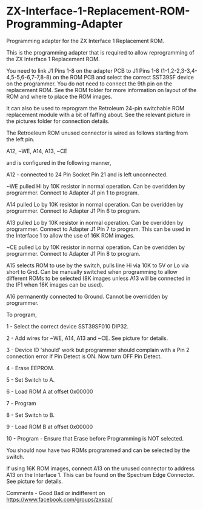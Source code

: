 # ZX-Interface-1-Replacement-ROM-Programming-Adapter
Programming adapter for the ZX Interface 1 Replacement ROM.

This is the programming adapter that is required to allow reprogramming of the ZX Interface 1 Replacement ROM.

You need to link J1 Pins 1-8 on the adapter PCB to J1 Pins 1-8 (1-1,2-2,3-3,4-4,5-5,6-6,7-7,8-8) on the ROM PCB and select the correct SST39SF device on the programmer. You do not need to connect the 9th pin on the replacement ROM. See the ROM folder for more information on layout of the ROM and where to place the ROM images.


It can also be used to reprogram the Retroleum 24-pin switchable ROM replacement module with a bit of faffing about. See the relevant picture in the pictures folder for connection details.


The Retroeleum ROM unused connector is wired as follows starting from the left pin.

A12, ~WE, A14, A13, ~CE

and is configured in the following manner,

A12 - connected to 24 Pin Socket Pin 21 and is left unconnected.

~WE pulled Hi by 10K resistor in normal operation. Can be overidden by programmer. Connect to Adapter J1 pin 1 to program.

A14 pulled Lo by 10K resistor in normal operation. Can be overidden by programmer. Connect to Adapter J1 Pin 6 to program.

A13 pulled Lo by 10K resistor in normal operation. Can be overidden by programmer. Connect to Adapter J1 Pin 7 to program. This can be used in the Interface 1 to allow the use of 16K ROM images. 

~CE pulled Lo by 10K resistor in normal operation. Can be overidden by programmer. Connect to Adapter J1 Pin 8 to program.

A15 selects ROM to use by the switch, pulls line Hi via 10K to 5V or Lo via short to Gnd. Can be manually switched when programming to allow different ROMs to be selected (8K images unless A13 will be connected in the IF1 when 16K images can be used).

A16 permanently connected to Ground. Cannot be overridden by programmer.

To program,

1 - Select the correct device SST39SF010 DIP32.

2 - Add wires for ~WE, A14, A13 and ~CE. See picture for details.

3 - Device ID 'should' work but programmer should complain with a Pin 2 connection error if Pin Detect is ON. Now turn OFF Pin Detect.

4 - Erase EEPROM.

5 - Set Switch to A.

6 - Load ROM A at offset 0x00000

7 - Program

8 - Set Switch to B.

9 - Load ROM B at offset 0x00000

10 - Program - Ensure that Erase before Programming is NOT selected.

You should now have two ROMs programmed and can be selected by the switch. 

If using 16K ROM images, connect A13 on the unused connector to address A13 on the Interface 1. This can be found on the Spectrum Edge Connector. See picture for details. 

Comments - Good Bad or indifferent on https://www.facebook.com/groups/zxspa/
